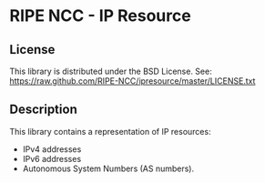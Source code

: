 RIPE NCC - IP Resource
====================================

License
-------
This library is distributed under the BSD License.
See: https://raw.github.com/RIPE-NCC/ipresource/master/LICENSE.txt

Description
-----------

This library contains a representation of IP resources:

* IPv4 addresses
* IPv6 addresses
* Autonomous System Numbers (AS numbers).

